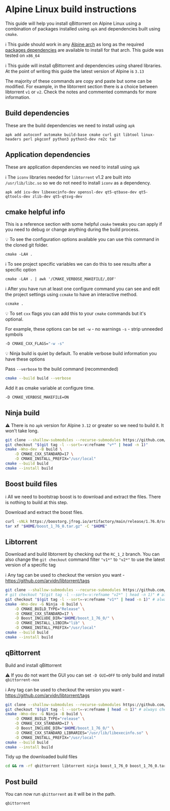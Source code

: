 # Alpine Linux build instructions

This guide will help you install qBittorrent on Alpine Linux using a combination of packages installed using `apk` and dependencies built using `cmake`.

ℹ️ This guide should work in any [Alpine arch](http://dl-cdn.alpinelinux.org/alpine/latest-stable/main) as long as the required [packages dependencies](https://pkgs.alpinelinux.org) are available to install for that arch. This guide was tested on `x86_64`

ℹ️ This guide will install qBittorrent and dependencies using shared libraries. At the point of writing this guide the latest version of Alpine is `3.13`

The majority of these commands are copy and paste but some can be modified. For example, in the libtorrent section there is a choice between libtorrent `v1` or `v2`. Check the notes and commented commands for more information.

## Build dependencies

These are the build dependencies we need to install using `apk`

```ash
apk add autoconf automake build-base cmake curl git libtool linux-headers perl pkgconf python3 python3-dev re2c tar
```

## Application dependencies

These are application dependencies we need to install using `apk`

ℹ️ The `iconv` libraries needed for `libtorrent` v1.2 are built into `/usr/lib/libc.so` so we do not need to install `iconv` as a dependency.

```ash
apk add icu-dev libexecinfo-dev openssl-dev qt5-qtbase-dev qt5-qttools-dev zlib-dev qt5-qtsvg-dev
```

## cmake helpful info

This is a reference section with some helpful `cmake` tweaks you can apply if you need to debug or change anything during the build process.

💡 To see the configuration options available you can use this command in the cloned git folder.

```
cmake -LAH .
```

ℹ️ To see project specific variables we can do this to see results after a specific option


```
cmake -LAH . | awk '/CMAKE_VERBOSE_MAKEFILE/,EOF'
```

ℹ️ After you have run at least one configure command you can see and edit the project settings using `ccmake` to have an interactive method.

```bash
ccmake .
```

💡 To set `cxx` flags you can add this to your `cmake` commands but it's optional.

For example, these options can be set `-w` - no warnings `-s` - strip unneeded symbols

```bash
-D CMAKE_CXX_FLAGS="-w -s"
```

💡 Ninja build is quiet by default. To enable verbose build information you have these options

Pass `--verbose` to the build command (recommended)

```bash
cmake --build build --verbose
```

Add it as cmake variable at configure time.

```bash
-D CMAKE_VERBOSE_MAKEFILE=ON
```

## Ninja build

⚠️ There is no `apk` version for Alpine `3.12` or greater so we need to build it. It won't take long.

```bash
git clone --shallow-submodules --recurse-submodules https://github.com/ninja-build/ninja.git ~/ninja && cd ~/ninja
git checkout "$(git tag -l --sort=-v:refname "v*" | head -n 1)"
cmake -Wno-dev -B build \
	-D CMAKE_CXX_STANDARD=17 \
	-D CMAKE_INSTALL_PREFIX="/usr/local"
cmake --build build
cmake --install build
```

## Boost build files

ℹ️  All we need to bootstrap boost is to download and extract the files. There is nothing to build at this step.

Download and extract the boost files.

```bash
curl -sNLk https://boostorg.jfrog.io/artifactory/main/release/1.76.0/source/boost_1_76_0.tar.gz -o "$HOME/boost_1_76_0.tar.gz"
tar xf "$HOME/boost_1_76_0.tar.gz" -C "$HOME"
```

## Libtorrent

Download and build libtorrent by checking out the `RC_1_2` branch. You can also change the `git checkout` command filter `"v1*"` to `"v2*"` to use the latest version of a specific tag

ℹ️ Any tag can be used to checkout the version you want - https://github.com/arvidn/libtorrent/tags

```bash
git clone --shallow-submodules --recurse-submodules https://github.com/arvidn/libtorrent.git ~/libtorrent && cd ~/libtorrent
# git checkout "$(git tag -l --sort=-v:refname "v2*" | head -n 1)" # always checkout the latest release of libtorrent v2
git checkout "$(git tag -l --sort=-v:refname "v1*" | head -n 1)" # always checkout the latest release of libtorrent v1
cmake -Wno-dev -G Ninja -B build \
    -D CMAKE_BUILD_TYPE="Release" \
    -D CMAKE_CXX_STANDARD=17 \
    -D Boost_INCLUDE_DIR="$HOME/boost_1_76_0/" \
    -D CMAKE_INSTALL_LIBDIR="lib" \
    -D CMAKE_INSTALL_PREFIX="/usr/local"
cmake --build build
cmake --install build
```

## qBittorrent

Build and install qBittorrent

⚠️ If you do not want the GUI you can set `-D GUI=OFF` to only build and install `qbittorrent-nox`

ℹ️ Any tag can be used to checkout the version you want - https://github.com/arvidn/libtorrent/tags

```bash
git clone --shallow-submodules --recurse-submodules https://github.com/qbittorrent/qBittorrent.git ~/qbittorrent && cd ~/qbittorrent
git checkout "$(git tag -l --sort=-v:refname | head -n 1)" # always checkout the latest release of qbittorrent
cmake -Wno-dev -G Ninja -B build \
    -D CMAKE_BUILD_TYPE="release" \
    -D CMAKE_CXX_STANDARD=17 \
    -D Boost_INCLUDE_DIR="$HOME/boost_1_76_0/" \
    -D CMAKE_CXX_STANDARD_LIBRARIES="/usr/lib/libexecinfo.so" \
    -D CMAKE_INSTALL_PREFIX="/usr/local"
cmake --build build
cmake --install build
```

Tidy up the downloaded build files

```bash
cd && rm -rf qbittorrent libtorrent ninja boost_1_76_0 boost_1_76_0.tar.gz
```

## Post build

You can now run `qbittorrent` as it will be in the path.

```bash
qbittorrent
```